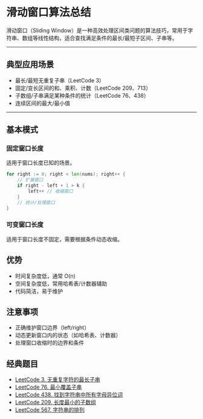# 滑动窗口算法总结

滑动窗口（Sliding Window）是一种高效处理区间类问题的算法技巧，常用于字符串、数组等线性结构，适合查找满足条件的最长/最短子区间、子串等。

---

## 典型应用场景

- 最长/最短无重复子串（LeetCode 3）
- 固定/变长区间的和、乘积、计数（LeetCode 209、713）
- 子数组/子串满足某种条件的统计（LeetCode 76、438）
- 连续区间的最大/最小值

---

## 基本模式

### 固定窗口长度

适用于窗口长度已知的场景。

```go
for right := 0; right < len(nums); right++ {
    // 扩展窗口
    if right - left + 1 > k {
        left++ // 收缩窗口
    }
    // 统计/处理窗口
}
```

### 可变窗口长度

适用于窗口长度不固定，需要根据条件动态收缩。

## 优势

- 时间复杂度低，通常 O(n)
- 空间复杂度低，常用哈希表/计数器辅助
- 代码简洁，易于维护

## 注意事项

- 正确维护窗口边界（left/right）
- 动态更新窗口内的状态（如哈希表、计数器）
- 处理窗口收缩时的边界和条件

## 经典题目

- [LeetCode 3. 无重复字符的最长子串](https://leetcode.com/problems/longest-substring-without-repeating-characters/)
- [LeetCode 76. 最小覆盖子串](https://leetcode.com/problems/minimum-window-substring/)
- [LeetCode 438. 找到字符串中所有字母异位词](https://leetcode.com/problems/find-all-anagrams-in-a-string/)
- [LeetCode 209. 长度最小的子数组](https://leetcode.com/problems/minimum-size-subarray-sum/)
- [LeetCode 567. 字符串的排列](https://leetcode.com/problems/permutation-in-string/)
